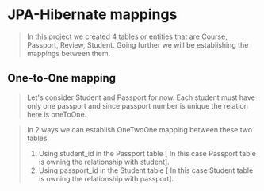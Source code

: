 # JPA-Hibernate mappings

> In this project we created 4 tables or entities that are Course, Passport, Review, Student. Going further we will be
> establishing the mappings between them.

## One-to-One mapping

> Let's consider Student and Passport for now. Each student must have only one passport and since passport number is
> unique
> the relation here is oneToOne.

> In 2 ways we can establish OneTwoOne mapping between these two tables
> 1) Using student_id in the Passport table [ In this case Passport table is owning the relationship with student].
> 2) Using passport_id in the Student table [ In this case Student table is owning the relationship with passport].